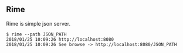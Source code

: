 ## Rime
Rime is simple json server.

```
$ rime --path JSON_PATH
2018/01/25 10:09:26 http://localhost:8080
2018/01/25 10:09:26 See browse -> http://localhost:8080/JSON_PATH
```

